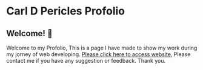 # Carl D Pericles Profolio



## Welcome! 👋

Welcome to my Profolio, This is a page I have made to show my work during my jorney of web developing. [Please click here to access website.](https://sprightly-starburst-3a3efd.netlify.app/)
Please contact me if you have any suggestion or feedback. Thank you.



